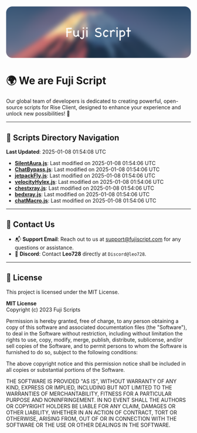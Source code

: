![Banner](.github/b.webp)

# 🌍 **We are Fuji Script**

Our global team of developers is dedicated to creating powerful, open-source scripts for Rise Client, designed to enhance your experience and unlock new possibilities! 🌟

---
<!-- SCRIPTS_NAVIGATION_START -->
## 📂 **Scripts Directory Navigation**

**Last Updated**: 2025-01-08 01:54:08 UTC

- **[SilentAura.js](scripts/SilentAura.js)**: Last modified on 2025-01-08 01:54:06 UTC
- **[ChatBypass.js](scripts/ChatBypass.js)**: Last modified on 2025-01-08 01:54:06 UTC
- **[jetpackFly.js](scripts/jetpackFly.js)**: Last modified on 2025-01-08 01:54:06 UTC
- **[velocityHylex.js](scripts/velocityHylex.js)**: Last modified on 2025-01-08 01:54:06 UTC
- **[chestxray.js](scripts/chestxray.js)**: Last modified on 2025-01-08 01:54:06 UTC
- **[bedxray.js](scripts/bedxray.js)**: Last modified on 2025-01-08 01:54:06 UTC
- **[chatMacro.js](scripts/chatMacro.js)**: Last modified on 2025-01-08 01:54:06 UTC

<!-- SCRIPTS_NAVIGATION_END -->

---

## 💬 **Contact Us**  
- 📬 **Support Email**: Reach out to us at [support@fujiscript.com](mailto:support@fujiscript.com) for any questions or assistance.  
- 💬 **Discord**: Contact **Leo728** directly at `Discord@leo728`.

---

## 📜 **License**

This project is licensed under the MIT License.  

**MIT License**  
Copyright (c) 2023 Fuji Scripts  

Permission is hereby granted, free of charge, to any person obtaining a copy of this software and associated documentation files (the "Software"), to deal in the Software without restriction, including without limitation the rights to use, copy, modify, merge, publish, distribute, sublicense, and/or sell copies of the Software, and to permit persons to whom the Software is furnished to do so, subject to the following conditions:  

The above copyright notice and this permission notice shall be included in all copies or substantial portions of the Software.  

THE SOFTWARE IS PROVIDED "AS IS", WITHOUT WARRANTY OF ANY KIND, EXPRESS OR IMPLIED, INCLUDING BUT NOT LIMITED TO THE WARRANTIES OF MERCHANTABILITY, FITNESS FOR A PARTICULAR PURPOSE AND NONINFRINGEMENT. IN NO EVENT SHALL THE AUTHORS OR COPYRIGHT HOLDERS BE LIABLE FOR ANY CLAIM, DAMAGES OR OTHER LIABILITY, WHETHER IN AN ACTION OF CONTRACT, TORT OR OTHERWISE, ARISING FROM, OUT OF OR IN CONNECTION WITH THE SOFTWARE OR THE USE OR OTHER DEALINGS IN THE SOFTWARE.  
